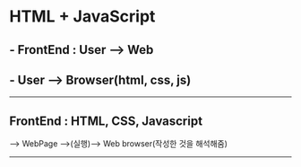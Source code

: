 # HTML + JavaScript



## - FrontEnd : User --> Web

## - User --> Browser(html, css, js) 

---

## **FrontEnd : HTML, CSS, Javascript**

--> WebPage -->(실행)--> Web browser(작성한 것을 해석해줌)

---

<Script 방식!!!>
    해석기(Compiler) => R.T (Run Time; 실행 환경) 으로 넣어줌!

<Compile 방식!!!>

- Java, C, Python => Compiler

<br>

- Html -> Xml -> json (브라우저 내에 파서가 있기 때문에 파싱을 해 줌)

---

- 웹 브라우저: 사파리, IE, 크롬, 파이어폭스

---

- 크롬의 자바스크립트 엔진 굉장히 잘 되어 있음.(빠르다.)

---

- 디버깅: 뭐가 잘못 되어있는지 보는 것(크롬, 파이어폭스 잘 되어 있음.)

---

## HTML

- 메모장 + 브라우저(종류별로, 기본은 크롬)

- 메모장 => EditPlus로 대체

## 최종: 메모장(EditPlus) + Chrome

---

## w3c: WebService(WebPage) --> 표준!

---



## html --> 명령어 (<> = 구조, 내용) + 스타일

<br>

## html 단점

### 1) 모듈X ==> 재활용 떨어짐 ---> ***XML(스타일 제거, 구조만!) 등장!!*** ---> 차세대 기술 XHTML

### -> HTML5

- (XHTML이 표준기구가 밀고 있긴 하지만, 기존 HTML과 호환이 안 되서 이를 반발하는 기구가 창설, 기존 HTML을 끌고 나머지는 호환해서 가겠다 함. 구글이 HTML5를 가지고 가겠다 함. 기존 거를 엎으려면 돈이 많이 들기 때문! 1년 뒤 다시 w3c가 HTML5을 표준으로 가져감.)

<bR>

### 2) 스타일(Customizing) -> 오픈소스라 복사는 해올 수 있지만, 스타일의 문제는 유저의 역량!    ==> ***CSS로 해결!***

### -> 대표적으로 form! 

<br>

### 3) User 상호작용 == 실행시 의도 파악 == 프로그래밍



---

- 폼을 다룰 줄 알아야 다이나믹한 결과가 가능하다
- 폼을 받아오는 것: 컴포넌트! 
- 폼으로 입력 값을 자바스크립트가 연락 받아야, 잘 된 건지 아닌지 확인이 가능하다.

---

- jQuery , w3c.CSS 가져다 쓰면 됨!

---

<br>

- css Tutorial => 웹 챗봇 구현!

---

